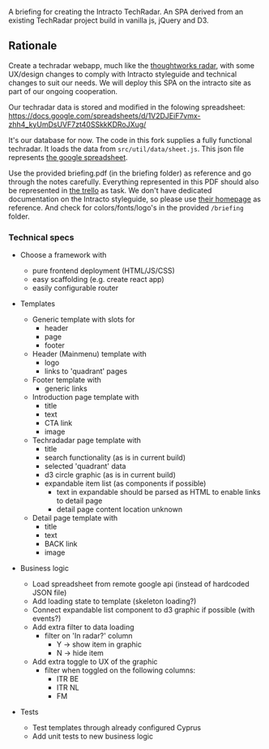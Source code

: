
A briefing for creating the Intracto TechRadar. An SPA derived from an existing TechRadar project build in vanilla js, jQuery and D3.

## Rationale

Create a techradar webapp, much like the [thoughtworks radar](https://www.thoughtworks.com/radar/techniques?blipid=1041), with some UX/design changes to comply with Intracto styleguide and technical changes to suit our needs. We will deploy this SPA on the intracto site as part of our ongoing cooperation.

Our techradar data is stored and modified in the folowing spreadsheet: https://docs.google.com/spreadsheets/d/1V2DJEiF7vmx-zhh4_kyUmDsUVF7zt40SSkkKDRoJXug/

It's our database for now.
The code in this fork supplies a fully functional techradar. It loads the data from `src/util/data/sheet.js`.
This json file represents [the google spreadsheet](https://docs.google.com/spreadsheets/d/1V2DJEiF7vmx-zhh4_kyUmDsUVF7zt40SSkkKDRoJXug/edit).

Use the provided briefing.pdf (in the briefing folder) as reference and go through the notes carefully. Everything represented in this PDF should also be represented in [the trello](https://trello.com/b/LOCO82lQ/intracto-techradar) as task. We don't have dedicated documentation on the Intracto styleguide, so please use [their homepage](https://www.intracto.com/nl-nl) as reference. And check for colors/fonts/logo's in the provided `/briefing` folder. 

### Technical specs

* Choose a framework with
     * pure frontend deployment (HTML/JS/CSS)
     * easy scaffolding (e.g. create react app)
     * easily configurable router

* Templates
     * Generic template with slots for
          * header
          * page
          * footer
     * Header (Mainmenu) template with
          * logo
          * links to 'quadrant' pages
     * Footer template with
          * generic links
     * Introduction page template with
          * title
          * text
          * CTA link
          * image
     * Techradadar page template with
          * title
          * search functionality (as is in current build)
          * selected 'quadrant' data
          * d3 circle graphic (as is in current build)
          * expandable item list (as components if possible)
               * text in expandable should be parsed as HTML to enable links to detail page
               * detail page content location unknown
     * Detail page template with
          * title
          * text
          * BACK link
          * image

* Business logic
     * Load spreadsheet from remote google api (instead of hardcoded JSON file)
     * Add loading state to template (skeleton loading?)
     * Connect expandable list component to d3 graphic if possible (with events?)
     * Add extra filter to data loading
          * filter on 'In radar?' column
               * Y -> show item in graphic
               * N -> hide item
     * Add extra toggle to UX of the graphic
          * filter when toggled on the following columns:
               * ITR BE
               * ITR NL
               * FM

* Tests
     * Test templates through already configured Cyprus
     * Add unit tests to new business logic



     

